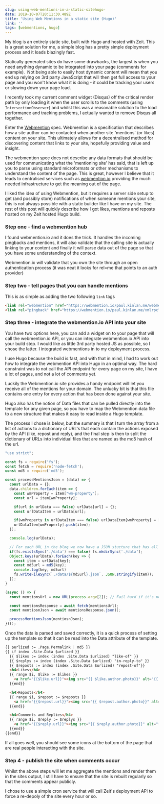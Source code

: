```yaml
---
slug: using-web-mentions-in-a-static-sitehugo-
date: 2019-10-07T20:11:30.489Z
title: 'Using Web Mentions in a static site (Hugo)'
link: ''
tags: [webmentions, hugo]
---
```


My blog is an entirely static site, built with Hugo and hosted with Zeit. This is a great solution for me, a simple blog has a pretty simple deployment process and it loads blazingly fast. 

Statically generated sites do have some drawbacks, the largest is when you need anything dynamic to be integrated into your page (comments for example).&nbsp; Not being able to easily host dynamic content will mean that you end up relying on 3rd party JavaScript that will then get full access to your page and you won't know what it is doing - it could be tracking your users or slowing down your page load.

I recently took my current comment widget (Disqus) off the critical render path by only loading it when the user scrolls to the comments (using `IntersectionObserver`) and whilst this was a reasonable solution to the load performance and tracking problems, I actually wanted to remove Disqus all together.

Enter the [Webmention](https://webmention.net/draft/) spec. Webmention is a specification that describes how a site author can be contacted when another site 'mentions' (or likes) content on your site. This ultimately allows for a decentralised method for discovering content that links to your site, hopefully providing value and insight.

The webmention spec does not describe any data formats that should be used for communicating what the 'mentioning site' has said, that is left up you to parse using standard microformats or other mechanisms to understand the content of the page. This is great, however I believe that it leads to centralised services such as [webmention.io](https://webmention.io/) providing the much needed infrastructure to get the meaning out of the page.

I liked the idea of using Webmention, but it requires a server side setup to get (and possibly store) notifications of when someone mentions your site, this is not always possible with a static builder like I have on my site. The rest of this post will quickly describe how I got likes, mentions and reposts hosted on my Zeit hosted Hugo build.

### Step one - find a webmention hub

I found webmention.io and it does the trick. It handles the incoming pingbacks and mentions, it will also validate that the calling site is actually linking to your content and finally it will parse data out of the page so that you have some understanding of the context.

Webmention.io will validate that you own the site through an open authentication process (it was neat it looks for rel=me that points to an auth provider)

### Step two - tell pages that you can handle mentions

This is as simple as adding the two following `link` tags

```html
<link rel="webmention" href="https://webmention.io/paul.kinlan.me/webmention">
<link rel="pingback" href="https://webmention.io/paul.kinlan.me/xmlrpc">
```

### Step three - integrate the webmention.io API into your site

You have two options here, you can add a widget on to your page that will call the webmention.io API, or you can integrate webmention.io API into your build step. I would like as little 3rd party hosted JS as possible, so I chose the latter. I integrated webmentions in to my deployment process.

I use Hugo because the build is fast, and with that in mind, I had to work out how to integrate the webmention API into Hugo in an optimal way. The hard constraint was to not call the API endpoint for every page on my site, I have a lot of pages, and not a lot of comments yet. 

Luckily the Webmention.io site provides a handy endpoint will let you receive all of the mentions for your domain. The unlucky bit is that this file contains one entry for every action that has been done against your site.

Hugo also has the notion of Data files that can be pulled directly into the template for any given page, so you have to map the Webmention data file to a new structure that makes it easy to read inside a Hugo template.

The process I chose is below, but the summary is that I turn the array from a list of actions to a dictionary of URL's that each contain the actions exposed by the API (like, repost and reply), and the final step is then to split the dictionary of URLs into individual files that are named as the md5 hash of the url.

```javascript
"use strict";

const fs = require('fs');
const fetch = require('node-fetch');
const md5 = require('md5');

const processMentionsJson = (data) => {
  const urlData = {};
  data.children.forEach(item => {
    const wmProperty = item["wm-property"];
    const url = item[wmProperty];

    if(url in urlData === false) urlData[url] = {};
    const urlDataItem = urlData[url];

    if(wmProperty in urlDataItem === false) urlDataItem[wmProperty] = [];
    urlDataItem[wmProperty].push(item);
  });

  console.log(urlData);

  // For each URL in the blog we now have a JSON stucture that has all the like, mentions and reposts
  if(fs.existsSync('./data') === false) fs.mkdirSync('./data');
  Object.keys(urlData).forEach(key => {
    const item = urlData[key];
    const md5url = md5(key);
    console.log(key, md5url)
    fs.writeFileSync(`./data/${md5url}.json`, JSON.stringify(item));
  });
}

(async () => {
  const mentionsUrl = new URL(process.argv[2]); // Fail hard if it's not a uRL

  const mentionsResponse = await fetch(mentionsUrl);
  const mentiosnJson = await mentionsResponse.json();

  processMentionsJson(mentiosnJson);
})();
```

Once the data is parsed and saved correctly, it is a quick process of setting up the template so that it can be read into the Data attribute of the template.

```html
{{ $urlized := .Page.Permalink | md5 }}
{{ if index .Site.Data $urlized }}
  {{ $likes := index (index .Site.Data $urlized) "like-of" }}
  {{ $replys := index (index .Site.Data $urlized) "in-reply-to" }}
  {{ $reposts := index (index .Site.Data $urlized) "repost-of"}}
  <h4>Likes</h4>
  {{ range $i, $like := $likes }}
    <a href="{{$like.url}}"><img src="{{ $like.author.photo}}" alt="{{ $like.author.name }}" class="profile photo"></a>
  {{end}}

  <h4>Reposts</h4>
  {{ range $i, $repost := $reposts }}
    <a href="{{$repost.url}}"><img src="{{ $repost.author.photo}}" alt="{{ $repost.author.name }}" class="profile photo"></a>
  {{end}}

  <h4>Comments and Replies</h4>
  {{ range $i, $reply := $replys }}
    <a href="{{$reply.url}}"><img src="{{ $reply.author.photo}}" alt="{{ $reply.author.name }}" class="profile photo"></a>
  {{end}}
{{end}}
```

If all goes well, you should see some icons at the bottom of the page that are real people interacting with the site.

### Step 4 - publish the site when comments occur

Whilst the above steps will let me aggregate the mentions and render them in the sites output, I still have to ensure that the site is rebuilt regularly so that the comments appear publicly.

I chose to use a simple cron service that will call Zeit's deployment API to force a re-depoly of the site every hour or so.
